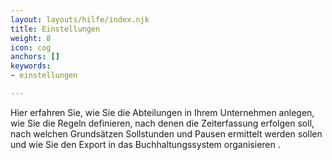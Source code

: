 ```yaml
---
layout: layouts/hilfe/index.njk
title: Einstellungen
weight: 8
icon: cog
anchors: []
keywords:
- einstellungen

---
```

Hier erfahren Sie, wie Sie die Abteilungen in Ihrem Unternehmen anlegen, wie Sie die Regeln definieren, nach denen die Zeiterfassung erfolgen soll, nach welchen Grundsätzen Sollstunden und Pausen ermittelt werden sollen und wie Sie den Export in das Buchhaltungssystem organisieren .
